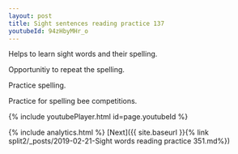```yaml
---
layout: post
title: Sight sentences reading practice 137
youtubeId: 94zHbyMHr_o
---
```

 
 
Helps to learn sight words and their spelling.

Opportunitiy to repeat the spelling. 

Practice spelling. 
 
Practice for spelling bee competitions. 
 
{% include youtubePlayer.html id=page.youtubeId %}
 
 
{% include analytics.html %} 
[Next]({{ site.baseurl }}{% link  split2/_posts/2019-02-21-Sight words reading practice 351.md%})
 
